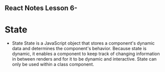 ## React Notes Lesson 6-
# State
- State State is a JavaScript object that stores a component's dynamic data and determines the component's behavior. Because state is dynamic, it enables a component to keep track of changing information in between renders and for it to be dynamic and interactive. State can only be used within a class component.